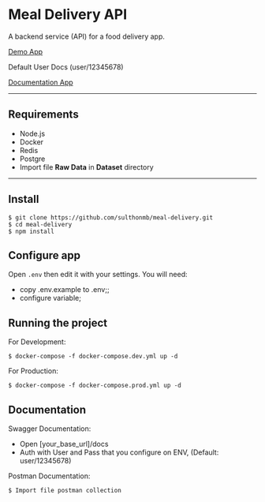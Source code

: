 # Meal Delivery API

A backend service (API) for a food delivery app. 

[Demo App](https://itsavirus.sulthon.xyz/)

Default User Docs (user/12345678)

[Documentation App](https://itsavirus.sulthon.xyz/docs)

---
## Requirements

- Node.js
- Docker
- Redis
- Postgre
- Import file **Raw Data** in **Dataset** directory

---

## Install

    $ git clone https://github.com/sulthonmb/meal-delivery.git
    $ cd meal-delivery
    $ npm install

## Configure app

Open `.env` then edit it with your settings. You will need:

- copy .env.example to .env;;
- configure variable;

## Running the project

For Development:

    $ docker-compose -f docker-compose.dev.yml up -d

For Production:
    
    $ docker-compose -f docker-compose.prod.yml up -d

## Documentation

Swagger Documentation:

- Open [your_base_url]/docs
- Auth with User and Pass that you configure on ENV, (Default: user/12345678)

Postman Documentation:

    $ Import file postman collection

